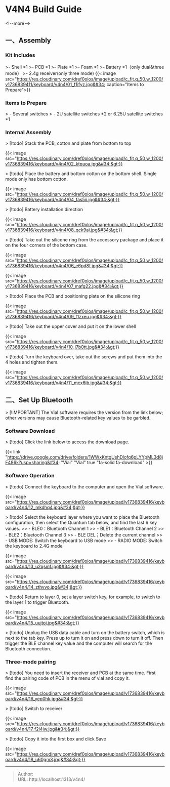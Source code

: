 # V4N4 Build Guide


&lt;!--more--&gt;
## 一、Assembly
### Kit Includes

&gt;- Shell *1
&gt;- PCB *1
&gt;- Plate *1
&gt;- Foam *1
&gt;- Battery *1（only dual&amp;three mode）
&gt;- 2.4g receiver(only three mode)
{{&lt; image src=&#34;https://res.cloudinary.com/dref0olos/image/upload/c_fit,q_50,w_1200/v1736839411/keyboard/v4n4/01_f1ifyz.jpg&#34; caption=&#34;Items to Prepare&#34;&gt;}}

### Items to Prepare

&gt; - Several switches
&gt; - 2U satellite switches *2 or 6.25U satellite switches *1

### Internal Assembly

&gt; [!todo] Stack the PCB, cotton and plate from bottom to top

{{&lt; image src=&#34;https://res.cloudinary.com/dref0olos/image/upload/c_fit,q_50,w_1200/v1736839416/keyboard/v4n4/02_ktpuoa.jpg&#34;&gt;}}

&gt; [!todo] Place the battery and bottom cotton on the bottom shell. Single mode only has bottom cotton.

{{&lt; image src=&#34;https://res.cloudinary.com/dref0olos/image/upload/c_fit,q_50,w_1200/v1736839416/keyboard/v4n4/04_fas5ii.jpg&#34;&gt;}}

&gt; [!todo] Battery installation direction

{{&lt; image src=&#34;https://res.cloudinary.com/dref0olos/image/upload/c_fit,q_50,w_1200/v1736839416/keyboard/v4n4/08_qck9ai.jpg&#34;&gt;}}

&gt; [!todo] Take out the silicone ring from the accessory package and place it on the four corners of the bottom case.

{{&lt; image src=&#34;https://res.cloudinary.com/dref0olos/image/upload/c_fit,q_50,w_1200/v1736839416/keyboard/v4n4/06_e6pd8f.jpg&#34;&gt;}}

{{&lt; image src=&#34;https://res.cloudinary.com/dref0olos/image/upload/c_fit,q_50,w_1200/v1736839416/keyboard/v4n4/07_mafg22.jpg&#34;&gt;}}


&gt; [!todo] Place the PCB and positioning plate on the silicone ring

{{&lt; image src=&#34;https://res.cloudinary.com/dref0olos/image/upload/c_fit,q_50,w_1200/v1736839416/keyboard/v4n4/09_f1zxeu.jpg&#34;&gt;}}


&gt; [!todo] Take out the upper cover and put it on the lower shell

{{&lt; image src=&#34;https://res.cloudinary.com/dref0olos/image/upload/c_fit,q_50,w_1200/v1736839416/keyboard/v4n4/10_l7b0tt.jpg&#34;&gt;}}

&gt; [!todo] Turn the keyboard over, take out the screws and put them into the 4 holes and tighten them.

{{&lt; image src=&#34;https://res.cloudinary.com/dref0olos/image/upload/c_fit,q_50,w_1200/v1736839416/keyboard/v4n4/11_mcx6ib.jpg&#34;&gt;}}

## 二、Set Up Bluetooth

&gt; [!IMPORTANT] The Vial software requires the version from the link below; other versions may cause Bluetooth-related key values to be garbled.
### Software Download
&gt; [!todo] Click the link below to access the download page.

{{&lt; link &#34;https://drive.google.com/drive/folders/1WWxKntgUshDlofq6pLYYpML3d8jF486k?usp=sharing&#34; &#34;Vial&#34; &#34;Vial&#34; true &#34;fa-solid fa-download&#34; &gt;}}

### Software Operation
&gt; [!todo] Connect the keyboard to the computer and open the Vial software.

{{&lt; image src=&#34;https://res.cloudinary.com/dref0olos/image/upload/v1736839416/keyboard/v4n4/12_mkdhq4.jpg&#34;&gt;}}

&gt; [!todo] Select the keyboard layer where you want to place the Bluetooth configuration, then select the Quantum tab below, and find the last 6 key values.
&gt;&gt; - BLE0：Bluetooth Channel 1
&gt;&gt; - BLE1：Bluetooth Channel 2
&gt;&gt; - BLE2：Bluetooth Channel 3
&gt;&gt; - BLE DEL；Delete the current channel
&gt;&gt; - USB MODE: Switch the keyboard to USB mode
&gt;&gt; - RADIO MODE: Switch the keyboard to 2.4G mode

{{&lt; image src=&#34;https://res.cloudinary.com/dref0olos/image/upload/v1736839416/keyboard/v4n4/13_u2qsmf.jpg&#34;&gt;}}

{{&lt; image src=&#34;https://res.cloudinary.com/dref0olos/image/upload/v1736839416/keyboard/v4n4/14_zthvvo.jpg&#34;&gt;}}

&gt; [!todo] Return to layer 0, set a layer switch key, for example, to switch to the layer 1 to trigger Bluetooth.

{{&lt; image src=&#34;https://res.cloudinary.com/dref0olos/image/upload/v1736839416/keyboard/v4n4/15_uujtoj.jpg&#34;&gt;}}


&gt; [!todo] Unplug the USB data cable and turn on the battery switch, which is next to the tab key. Press up to turn it on and press down to turn it off. Then trigger the BLE channel key value and the computer will search for the Bluetooth connection.

### Three-mode pairing
&gt; [!todo] You need to insert the receiver and PCB at the same time. First find the pairing code of PCB in the menu of vial and copy it.

{{&lt; image src=&#34;https://res.cloudinary.com/dref0olos/image/upload/v1736839416/keyboard/v4n4/16_yep0hk.jpg&#34;&gt;}}

&gt; [!todo] Switch to receiver

{{&lt; image src=&#34;https://res.cloudinary.com/dref0olos/image/upload/v1736839416/keyboard/v4n4/17_f2i4iw.jpg&#34;&gt;}}

&gt; [!todo] Copy it into the first box and click Save

{{&lt; image src=&#34;https://res.cloudinary.com/dref0olos/image/upload/v1736839416/keyboard/v4n4/18_u60gm3.jpg&#34;&gt;}}



---

> Author:   
> URL: http://localhost:1313/v4n4/  

